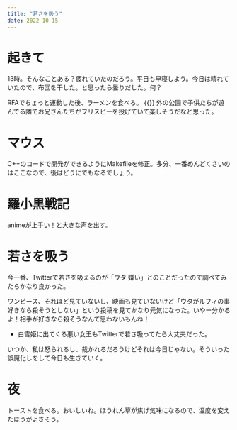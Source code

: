 ```yaml
---
title: "若さを吸う"
date: 2022-10-15
---
```


# 起きて
13時。そんなことある？疲れていたのだろう。平日も早寝しよう。今日は晴れていたので、布団を干した。と思ったら曇りだした。何？

RFAでちょっと運動した後、ラーメンを食べる。
{{<tweet user="dango_bot" id="1581297536140161024">}}
外の公園で子供たちが遊んでる隣でお兄さんたちがフリスビーを投げていて楽しそうだなと思った。

# マウス
C++のコードで開発ができるようにMakefileを修正。多分、一番めんどくさいのはここなので、後はどうにでもなるでしょう。

# 羅小黒戦記
animeが上手い！と大きな声を出す。

# 若さを吸う
今一番、Twitterで若さを吸えるのが「ウタ 嫌い」とのことだったので調べてみたらかなり良かった。

ワンピース、それほど見ていないし、映画も見ていないけど「ウタがルフィの事好きなら殺そうとしない」という投稿を見てかなり元気になった。いやー分かるよ！相手が好きなら殺そうなんて思わないもんね！
- 白雪姫に出てくる悪い女王もTwitterで若さ吸ってたら大丈夫だった。

いつか、私は怒られるし、裁かれるだろうけどそれは今日じゃない。そういった誤魔化しをして今日も生きていく。

# 夜
トーストを食べる。おいしいね。ほうれん草が焦げ気味になるので、温度を変えたほうがよさそう。